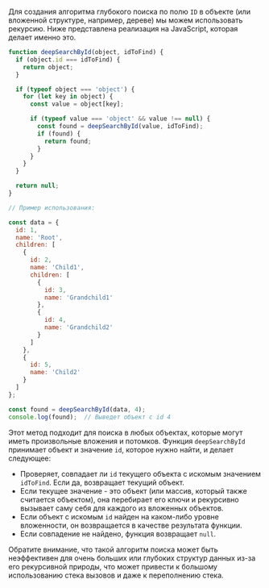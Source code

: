 Для создания алгоритма глубокого поиска по полю `ID` в объекте (или вложенной структуре, например, дереве) мы можем использовать рекурсию. Ниже представлена реализация на JavaScript, которая делает именно это.

```javascript
function deepSearchById(object, idToFind) {
  if (object.id === idToFind) {
    return object;
  }

  if (typeof object === 'object') {
    for (let key in object) {
      const value = object[key];

      if (typeof value === 'object' && value !== null) {
        const found = deepSearchById(value, idToFind);
        if (found) {
          return found;
        }
      }
    }
  }

  return null;
}

// Пример использования:

const data = {
  id: 1,
  name: 'Root',
  children: [
    {
      id: 2,
      name: 'Child1',
      children: [
        {
          id: 3,
          name: 'Grandchild1'
        },
        {
          id: 4,
          name: 'Grandchild2'
        }
      ]
    },
    {
      id: 5,
      name: 'Child2'
    }
  ]
};

const found = deepSearchById(data, 4);
console.log(found);  // Выведет объект с id 4
```

Этот метод подходит для поиска в любых объектах, которые могут иметь произвольные вложения и потомков. Функция `deepSearchById` принимает объект и значение `id`, которое нужно найти, и делает следующее:

- Проверяет, совпадает ли `id` текущего объекта с искомым значением `idToFind`. Если да, возвращает текущий объект.
- Если текущее значение - это объект (или массив, который также считается объектом), она перебирает его ключи и рекурсивно вызывает саму себя для каждого из вложенных объектов.
- Если объект с искомым `id` найден на каком-либо уровне вложенности, он возвращается в качестве результата функции.
- Если совпадение не найдено, функция возвращает `null`.

Обратите внимание, что такой алгоритм поиска может быть неэффективен для очень больших или глубоких структур данных из-за его рекурсивной природы, что может привести к большому использованию стека вызовов и даже к переполнению стека.
